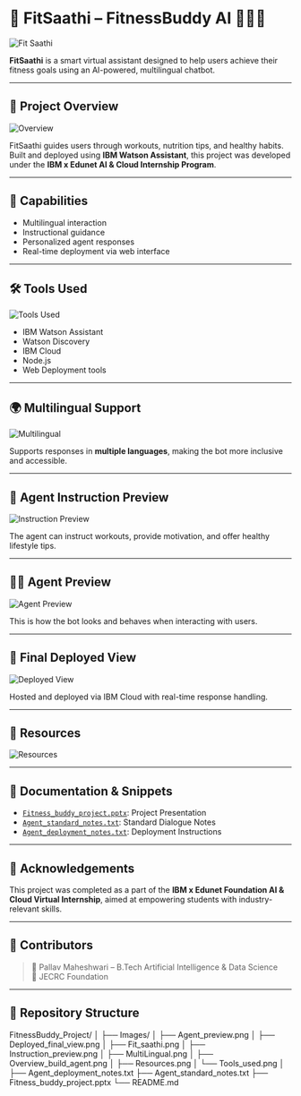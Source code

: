 # 💪 FitSaathi – FitnessBuddy AI 🤖🏋️‍♀️

![Fit Saathi](Images/Fit_saathi.png)

**FitSaathi** is a smart virtual assistant designed to help users achieve their fitness goals using an AI-powered, multilingual chatbot.

---

## 🔹 Project Overview

![Overview](Images/Overview_build_agent.png)

FitSaathi guides users through workouts, nutrition tips, and healthy habits. Built and deployed using **IBM Watson Assistant**, this project was developed under the **IBM x Edunet AI & Cloud Internship Program**.

---

## 🧠 Capabilities

- Multilingual interaction  
- Instructional guidance  
- Personalized agent responses  
- Real-time deployment via web interface

---

## 🛠️ Tools Used

![Tools Used](Images/Tools_used.png)

- IBM Watson Assistant  
- Watson Discovery  
- IBM Cloud  
- Node.js  
- Web Deployment tools

---

## 🌍 Multilingual Support

![Multilingual](Images/MultiLingual.png)

Supports responses in **multiple languages**, making the bot more inclusive and accessible.

---

## 🔎 Agent Instruction Preview

![Instruction Preview](Images/Instruction_preview.png)

The agent can instruct workouts, provide motivation, and offer healthy lifestyle tips.

---

## 🧑‍💻 Agent Preview

![Agent Preview](Images/Agent_preview.png)

This is how the bot looks and behaves when interacting with users.

---

## 🚀 Final Deployed View

![Deployed View](Images/Deployed_final_view.png)

Hosted and deployed via IBM Cloud with real-time response handling.

---

## 📂 Resources

![Resources](Images/Resources.png)

---

## 📑 Documentation & Snippets

- [`Fitness_buddy_project.pptx`](./Fitness_buddy_project.pptx): Project Presentation  
- [`Agent_standard_notes.txt`](./Agent_standard_notes.txt): Standard Dialogue Notes  
- [`Agent_deployment_notes.txt`](./Agent_deployment_notes.txt): Deployment Instructions  

---

## 🙌 Acknowledgements

This project was completed as a part of the **IBM x Edunet Foundation AI & Cloud Virtual Internship**, aimed at empowering students with industry-relevant skills.

---

## 🧠 Contributors

> 👤 Pallav Maheshwari – B.Tech Artificial Intelligence & Data Science  
> 📍 JECRC Foundation  
> 

---

## 🔗 Repository Structure

FitnessBuddy_Project/
│
├── Images/
│ ├── Agent_preview.png
│ ├── Deployed_final_view.png
│ ├── Fit_saathi.png
│ ├── Instruction_preview.png
│ ├── MultiLingual.png
│ ├── Overview_build_agent.png
│ ├── Resources.png
│ └── Tools_used.png
│
├── Agent_deployment_notes.txt
├── Agent_standard_notes.txt
├── Fitness_buddy_project.pptx
└── README.md
